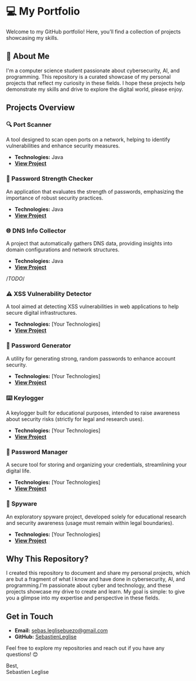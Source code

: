 # 💻 My Portfolio

Welcome to my GitHub portfolio! Here, you’ll find a collection of projects showcasing my skills.

## 🚀 About Me
I'm a computer science student passionate about cybersecurity, AI, and programming. This repository is a curated showcase of my personal projects that reflect my curiosity in these fields. I hope these projects help demonstrate my skills and drive to explore the digital world, please enjoy.

## Projects Overview

### 🔍 Port Scanner
A tool designed to scan open ports on a network, helping to identify vulnerabilities and enhance security measures.
- **Technologies:** Java
- **[View Project](https://github.com/yourusername/port-scanner)**

### 🔐 Password Strength Checker
An application that evaluates the strength of passwords, emphasizing the importance of robust security practices.
- **Technologies:** Java
- **[View Project](https://github.com/yourusername/password-strength-checker)**

### 🌐 DNS Info Collector
A project that automatically gathers DNS data, providing insights into domain configurations and network structures.
- **Technologies:** Java
- **[View Project](https://github.com/yourusername/dns-info-collector)**




/*TODO*/

### ⚠️ XSS Vulnerability Detector
A tool aimed at detecting XSS vulnerabilities in web applications to help secure digital infrastructures.
- **Technologies:** [Your Technologies]
- **[View Project](https://github.com/yourusername/xss-vulnerability-detector)**

### 🔑 Password Generator
A utility for generating strong, random passwords to enhance account security.
- **Technologies:** [Your Technologies]
- **[View Project](https://github.com/yourusername/password-generator)**

### ⌨️ Keylogger
A keylogger built for educational purposes, intended to raise awareness about security risks (strictly for legal and research uses).
- **Technologies:** [Your Technologies]
- **[View Project](https://github.com/yourusername/keylogger)**

### 🔐 Password Manager
A secure tool for storing and organizing your credentials, streamlining your digital life.
- **Technologies:** [Your Technologies]
- **[View Project](https://github.com/yourusername/password-manager)**

### 👀 Spyware
An exploratory spyware project, developed solely for educational research and security awareness (usage must remain within legal boundaries).
- **Technologies:** [Your Technologies]
- **[View Project](https://github.com/yourusername/spyware)**





## Why This Repository?

I created this repository to document and share my personal projects, which are but a fragment of what I know and have done in cybersecurity, AI, and programming.I'm passionate about cyber and technology, and these projects showcase my drive to create and learn.
My goal is simple: to give you a glimpse into my expertise and perspective in these fields.

## Get in Touch
- **Email:** [sebas.leglisebuezo@gmail.com](mailto:sebas.leglisebuezo@gmail.com)
- **GitHub:** [SebastienLeglise](https://github.com/SebastienLeglise)

Feel free to explore my repositories and reach out if you have any questions! 😊

Best,  
Sebastien Leglise
